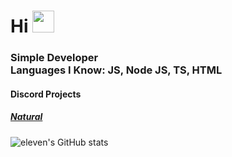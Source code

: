 <h1>Hi <img src="https://media.tenor.com/images/dc6f6c34607462dd22571347ce23957e/tenor.gif" height="35px"></h1>

<h3>Simple Developer<br>Languages I Know: JS, Node JS, TS, HTML</h3>
<h4> Discord Projects</h4>
<h5> <a href="https://music-natural.cf">Natural</a></h5>

![eleven's GitHub stats](https://github-readme-stats.vercel.app/api?username=eleventhe&show_icons=true&theme=radical)
<br>
